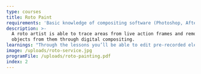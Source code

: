 ```yaml
---
type: courses
title: Roto Paint
requirements: 'Basic knowledge of compositing software (Photoshop, After Effects, etc.)'
description: >-
  A roto artist is able to trace areas from live action frames and remove
  objects from them through digital compositing.
learnings: "Through the lessons you’ll be able to edit pre-recorded elements taken in different places and times and compose them in a single continuous video shot. \r\n\nAt the end, you’ll develop a portfolio which meets the industry standards."
image: /uploads/roto-service.jpg
programFile: /uploads/roto-painting.pdf
index: 2
---
```


